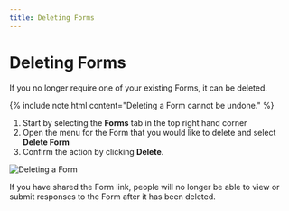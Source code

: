 ```yaml
---
title: Deleting Forms
---
```

# Deleting Forms

If you no longer require one of your existing Forms, it can be deleted.

{% include note.html content="Deleting a Form cannot be undone." %}

1. Start by selecting the **Forms** tab in the top right hand corner
2. Open the menu for the Form that you would like to delete and select **Delete Form**
3. Confirm the action by clicking **Delete**.

![Deleting a Form](/assets/images/deleting-a-form_rs.gif "Deleting a Form")

If you have shared the Form link, people will no longer be able to view or submit responses to the Form after it has been deleted.